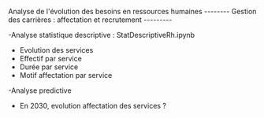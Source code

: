 Analyse de l'évolution des besoins en ressources humaines
-------- Gestion des carrières : affectation et recrutement ---------

-Analyse statistique descriptive : StatDescriptiveRh.ipynb
* Evolution des services
* Effectif par service
* Durée par service
* Motif affectation par service

-Analyse predictive
* En 2030, evolution affectation des services ?
